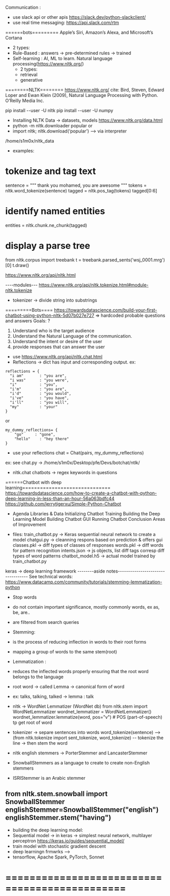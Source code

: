 Communication : 
- use slack api or other apis
https://slack.dev/python-slackclient/
- use real time messaging:
https://api.slack.com/rtm


======bots=========
Apple’s Siri, Amazon’s Alexa, and Microsoft’s Cortana
- 2 types: 
 - Rule-Based : answers -> pre-determined rules -> trained
 - Self-learning : AI, ML to learn. Natural language processing(https://www.nltk.org/)
   - 2 types:
    - retrieval
    - generative


========NLTK========
https://www.nltk.org/
cite: Bird, Steven, Edward Loper and Ewan Klein (2009), Natural Language Processing with Python. O’Reilly Media Inc.

pip install --user -U nltk
pip install --user -U numpy


- Installing NLTK Data -> datasets, models
https://www.nltk.org/data.html
 -  python -m nltk.downloader popular
 or 
 - import nltk; nltk.download(‘popular’) --> via interpreter

/home/s1m0x/nltk_data


- examples:
# tokenize and tag text
sentence = """ thank you mohamed, you are awesome """
tokens = nltk.word_tokenize(sentence)
tagged = nltk.pos_tag(tokens)
tagged[0:6]

# identify named entities
entities = nltk.chunk.ne_chunk(tagged)

# display a parse tree
from nltk.corpus import treebank
t = treebank.parsed_sents('wsj_0001.mrg')[0]
t.draw()

https://www.nltk.org/api/nltk.html

----modules---
https://www.nltk.org/api/nltk.tokenize.html#module-nltk.tokenize

- tokenizer -> divide string into substrings

=========Bots====
https://towardsdatascience.com/build-your-first-chatbot-using-python-nltk-5d07b027e727
=> hardcoded probable questions and answers
Goals: ?
1. Understand who is the target audience
2. Understand the Natural Language of the communication.
3. Understand the intent or desire of the user
4. provide responses that can answer the user

- use https://www.nltk.org/api/nltk.chat.html
- Reflections -> dict has input and corresponding output.
ex:
```
reflections = {
  "i am"       : "you are",
  "i was"      : "you were",
  "i"          : "you",
  "i'm"        : "you are",
  "i'd"        : "you would",
  "i've"       : "you have",
  "i'll"       : "you will",
  "my"         : "your"
}
```
or 
```
my_dummy_reflections= {
    "go"     : "gone",
    "hello"    : "hey there"
}
```
- use your reflections 
chat = Chat(pairs, my_dummy_reflections)

ex: see chat.py -> /home/s1m0x/Desktop/pfe/Devs/botchat/ntlk/

- nltk.chat chatbots -> regex keywords in questions

======Chatbot with deep learning==============================
https://towardsdatascience.com/how-to-create-a-chatbot-with-python-deep-learning-in-less-than-an-hour-56a063bdfc44
https://github.com/jerrytigerxu/Simple-Python-Chatbot
- Agenda
Libraries & Data
Initializing Chatbot Training
Building the Deep Learning Model
Building Chatbot GUI
Running Chatbot
Conclusion
Areas of Improvement

- files:
train_chatbot.py -> Keras sequential neural network to create a model
chatgui.py -> cleanning respons based on prediction & offers gui
classes.pkl -> diff types of classes of responses
words.pkl -> diff words for pattern recognition
intents.json -> js objects, list diff tags corresp diff types of word patterns
chatbot_model.h5 -> actual model trained by train_chatbot.py

keras -> deep learning framework
--------aside notes----------------------------------
See technical words:
https://www.datacamp.com/community/tutorials/stemming-lemmatization-python

- Stop words 
 - do not contain important significance, mostly commonly words, ex as, be, are..
 - are filtered from search queries
- Stemming:
 - is the process of reducing inflection in words to their root forms
 - mapping a group of words to the same stem(root)
 
- Lemmatization :
 - reduces the inflected words properly ensuring that the root word belongs to the language
 - root word -> called Lemma -> canonical form of word
  - ex: talks, talking, talked -> lemma : talk
 - nltk -> WordNet Lemmatizer (WordNet db)
from nltk.stem import WordNetLemmatizer
wordnet_lemmatizer = WordNetLemmatizer()
wordnet_lemmatizer.lemmatize(word, pos="v") # POS (part-of-speech) tp get root of word

- tokenizer -> separe sentences into words
word_tokenize(sentence) --> (from nltk.tokenize import sent_tokenize, word_tokenize)
-- tokenize the line -> then stem the word

 - nltk english stemmers -> PorterStemmer and LancasterStemmer
 -  SnowballStemmers as a language to create to create non-English stemmers
 - ISRIStemmer is an Arabic stemmer 
 
from nltk.stem.snowball import SnowballStemmer
englishStemmer=SnowballStemmer("english")
englishStemmer.stem("having")
-----------------------------------------------

- building the deep learning model:
 - Sequential model -> in keras -> simplest neural network, multilayer perceptron
https://keras.io/guides/sequential_model/
 - train model with stochastic gradient descent
 - deep learningn frmwrks -->
  - tensorflow, Apache Spark, PyTorch, Sonnet

==============================================
==============================================
 

